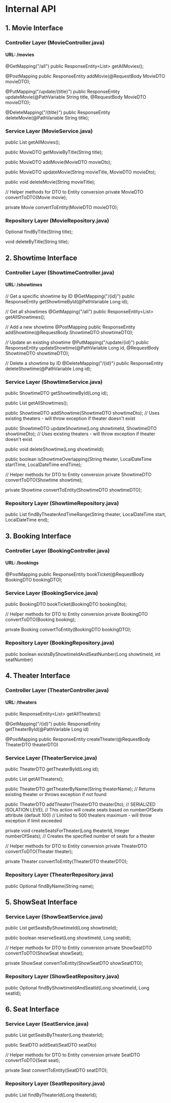 # Internal API 

## 1. Movie Interface

### Controller Layer (MovieController.java)
#### URL: /movies

@GetMapping("/all")
public ResponseEntity<List<MovieDTO>> getAllMovies();

@PostMapping
public ResponseEntity<MovieDTO> addMovie(@RequestBody MovieDTO movieDTO);

@PutMapping("/update/{title}")
public ResponseEntity<MovieDTO> updateMovie(@PathVariable String title, @RequestBody MovieDTO movieDTO);

@DeleteMapping("/{title}")
public ResponseEntity<Void> deleteMovie(@PathVariable String title);

### Service Layer (MovieService.java)

public List<MovieDTO> getAllMovies();

public MovieDTO getMovieByTitle(String title);

public MovieDTO addMovie(MovieDTO movieDto);

public MovieDTO updateMovie(String movieTitle, MovieDTO movieDto);

public void deleteMovie(String movieTitle);

// Helper methods for DTO to Entity conversion
private MovieDTO convertToDTO(Movie movie);

private Movie convertToEntity(MovieDTO movieDTO);

### Repository Layer (MovieRepository.java)

Optional<Movie> findByTitle(String title);

void deleteByTitle(String title);



## 2. Showtime Interface

### Controller Layer (ShowtimeController.java)
#### URL: /showtimes

// Get a specific showtime by ID
@GetMapping("/{id}")
public ResponseEntity<ShowtimeDTO> getShowtimeById(@PathVariable Long id);

// Get all showtimes
@GetMapping("/all")
public ResponseEntity<List<ShowtimeDTO>> getAllShowtimes();

// Add a new showtime
@PostMapping
public ResponseEntity<ShowtimeDTO> addShowtime(@RequestBody ShowtimeDTO showtimeDTO);

// Update an existing showtime
@PutMapping("/update/{id}")
public ResponseEntity<ShowtimeDTO> updateShowtime(@PathVariable Long id, @RequestBody ShowtimeDTO showtimeDTO);

// Delete a showtime by ID
@DeleteMapping("/{id}")
public ResponseEntity<Void> deleteShowtime(@PathVariable Long id);

### Service Layer (ShowtimeService.java)

public ShowtimeDTO getShowtimeById(Long id);

public List<ShowtimeDTO> getAllShowtimes();

public ShowtimeDTO addShowtime(ShowtimeDTO showtimeDto);
// Uses existing theaters - will throw exception if theater doesn't exist

public ShowtimeDTO updateShowtime(Long showtimeId, ShowtimeDTO showtimeDto);
// Uses existing theaters - will throw exception if theater doesn't exist

public void deleteShowtime(Long showtimeId);

public boolean isShowtimeOverlapping(String theater, LocalDateTime startTime, LocalDateTime endTime);

// Helper methods for DTO to Entity conversion
private ShowtimeDTO convertToDTO(Showtime showtime);

private Showtime convertToEntity(ShowtimeDTO showtimeDTO);

### Repository Layer (ShowtimeRepository.java)

public List<Showtime> findByTheaterAndTimeRange(String theater, LocalDateTime start, LocalDateTime end);



## 3. Booking Interface

### Controller Layer (BookingController.java)
#### URL: /bookings

@PostMapping
public ResponseEntity<BookingResponseDTO> bookTicket(@RequestBody BookingDTO bookingDTO);

### Service Layer (BookingService.java)
public BookingDTO bookTicket(BookingDTO bookingDto);

// Helper methods for DTO to Entity conversion
private BookingDTO convertToDTO(Booking booking);

private Booking convertToEntity(BookingDTO bookingDTO);

### Repository Layer (BookingRepository.java)

public boolean existsByShowtimeIdAndSeatNumber(Long showtimeId, int seatNumber)


## 4. Theater Interface

### Controller Layer (TheaterController.java)
#### URL: /theaters

public ResponseEntity<List<TheaterDTO>> getAllTheaters()

@GetMapping("/{id}")
public ResponseEntity<TheaterDTO> getTheaterById(@PathVariable Long id)

@PostMapping
public ResponseEntity<TheaterDTO> createTheater(@RequestBody TheaterDTO theaterDTO)


### Service Layer (TheaterService.java)

public TheaterDTO getTheaterById(Long id);

public List<TheaterDTO> getAllTheaters();

public TheaterDTO getTheaterByName(String theaterName);
// Returns existing theater or throws exception if not found

public TheaterDTO addTheater(TheaterDTO theaterDto);
// SERIALIZED ISOLATION LEVEL
// This action will create seats based on numberOfSeats attribute (default 100)
// Limited to 500 theaters maximum - will throw exception if limit exceeded

private void createSeatsForTheater(Long theaterId, Integer numberOfSeats);
// Creates the specified number of seats for a theater

// Helper methods for DTO to Entity conversion
private TheaterDTO convertToDTO(Theater theater);

private Theater convertToEntity(TheaterDTO theaterDTO);

### Repository Layer (TheaterRepository.java)

public Optional<Theater> findByName(String name);

## 5. ShowSeat Interface

### Service Layer (ShowSeatService.java)

public List<ShowSeatDTO> getSeatsByShowtimeId(Long showtimeId);

public boolean reserveSeat(Long showtimeId, Long seatId);

// Helper methods for DTO to Entity conversion
private ShowSeatDTO convertToDTO(ShowSeat showSeat);

private ShowSeat convertToEntity(ShowSeatDTO showSeatDTO);

### Repository Layer (ShowSeatRepository.java)

public Optional<ShowSeat> findByShowtimeIdAndSeatId(Long showtimeId, Long seatId);



## 6. Seat Interface

### Service Layer (SeatService.java)

public List<SeatDTO> getSeatsByTheater(Long theaterId);

public SeatDTO addSeat(SeatDTO seatDto)

// Helper methods for DTO to Entity conversion
private SeatDTO convertToDTO(Seat seat);

private Seat convertToEntity(SeatDTO seatDTO);

### Repository Layer (SeatRepository.java)

public List<Seat> findByTheaterId(Long theaterId);

